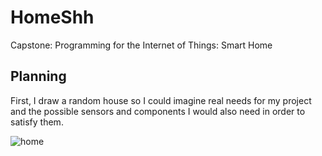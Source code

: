 # HomeShh

Capstone: Programming for the Internet of Things: Smart Home

## Planning

First, I draw a random house so I could imagine real needs for my project and the possible sensors and components I would also need in order to satisfy them.

![home](https://cloud.githubusercontent.com/assets/22894897/25628609/38a11de0-2f3d-11e7-939e-ce560fed895a.jpeg)

